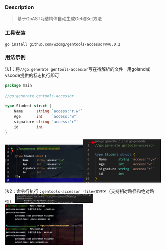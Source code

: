 ### Description

> 基于GoAST为结构体自动生成Get和Set方法



### 工具安装

```shell
go install github.com/wzomg/gentools-accessor@v0.0.2
```

### 用法示例

法1：将`//go:generate gentools-accessor`写在待解析的文件，用goland或vscode提供的标志执行即可

```go
package main

//go:generate gentools-accessor

type Student struct {
	Name      string `access:"r,w"`
	Age       int    `access:"w"`
	signature string `access:"r"`
	id        int
}
```

<img src="./img/goland_exec.png" width="50%" alt="goland执行" /><img src="./img/vscode_exec.png" width="50%" alt="vscode执行" />

法2：命令行执行：`gentools-accessor -file=文件名`（支持相对路径和绝对路径）
<img src="./img/absolute_path.png" width="50%" alt="相对路径" /><img src="./img/relative_path.png" width="50%" alt="绝对路径" />


